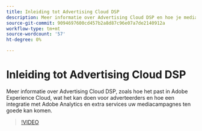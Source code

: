 ```yaml
---
title: Inleiding tot Advertising Cloud DSP
description: Meer informatie over Advertising Cloud DSP en hoe je mediacampagnes er baat bij kunnen hebben.
source-git-commit: 9094697600cd457b2a8d87c96e07a7de2140912a
workflow-type: tm+mt
source-wordcount: '57'
ht-degree: 0%

---
```


# Inleiding tot Advertising Cloud DSP

Meer informatie over Advertising Cloud DSP, zoals hoe het past in Adobe Experience Cloud, wat het kan doen voor adverteerders en hoe een integratie met Adobe Analytics en extra services uw mediacampagnes ten goede kan komen.

>[!VIDEO](https://video.tv.adobe.com/v/339200)
